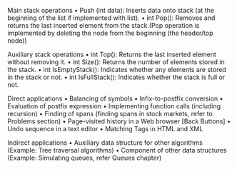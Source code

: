 Main stack operations
    • Push (int data): Inserts data onto stack (at the beginning of the list if implemented with list).
    • int Pop(): Removes and returns the last inserted element from the stack.(Pop operation is implemented by deleting the node from the beginning (the header/top node))

Auxiliary stack operations
    • int Top(): Returns the last inserted element without removing it.
    • int Size(): Returns the number of elements stored in the stack.
    • int IsEmptyStack(): Indicates whether any elements are stored in the stack or not.
    • int IsFullStack(): Indicates whether the stack is full or not.



Direct applications
    • Balancing of symbols
    • Infix-to-postfix conversion
    • Evaluation of postfix expression
    • Implementing function calls (including recursion)
    • Finding of spans (finding spans in stock markets, refer to Problems section)
    • Page-visited history in a Web browser [Back Buttons]
    • Undo sequence in a text editor
    • Matching Tags in HTML and XML

Indirect applications
    • Auxiliary data structure for other algorithms (Example: Tree traversal algorithms)
    • Component of other data structures (Example: Simulating queues, refer Queues
    chapter)